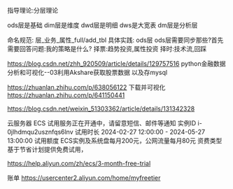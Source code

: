 指导理论:分层理论

ods层是基础
dim层是维度
dwd层是明细
dws是大宽表
dm层是分析层

命名规范:
层_业务_属性_full/add_tbl
具体实践:
ods层
ods层需要同步那些?首先需要回答问题:我的策略是什么?
择票:趋势投资,属性投资
择时:技术流,回踩

https://blog.csdn.net/zhh_920509/article/details/129757516
python金融数据分析和可视化--03利用Akshare获取股票数据
以及存mysql

https://zhuanlan.zhihu.com/p/638056122
下载并可视化
https://zhuanlan.zhihu.com/p/641150441

https://blog.csdn.net/weixin_51303362/article/details/131342328



云服务器 ECS 试用服务正在开通中，请留意短信、邮件等通知
实例ID
i-0jlhdmqu2usznfqs6lnv
试用时长
2024-02-27 12:00:00 - 2024-05-27 13:00:00
试用额度
ECS实例及系统盘每月200元，公网流量每月80元
资费类型
基于节省计划提供免费试用，

https://help.aliyun.com/zh/ecs/3-month-free-trial

账单
https://usercenter2.aliyun.com/home/myfreetier